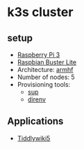 # k3s cluster

## setup

* [Raspberry Pi 3](https://www.raspberrypi.org/products/raspberry-pi-3-model-b/)
* [Raspbian Buster Lite](https://www.raspberrypi.org/downloads/raspbian/)
* Architecture: [armhf](https://wiki.debian.org/ArmHardFloatPort)
* Number of nodes: 5
* Provisioning tools:
  *  [sup](https://github.com/pressly/sup)
  *  [direnv](https://direnv.net/)

## Applications

* [Tiddlywiki5](https://github.com/Jermolene/TiddlyWiki5)

